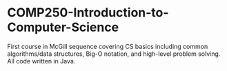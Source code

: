 # COMP250-Introduction-to-Computer-Science
First course in McGill sequence covering CS basics including common algorithms/data structures, Big-O notation, and high-level problem solving. All code written in Java.
